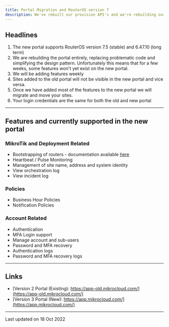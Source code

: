 ```yaml
---
title: Portal Migration and RouterOS version 7
description: We've rebuilt our provision API's and we're rebuilding our frontend
---
```


## Headlines

1. The new portal supports RouterOS version 7.5 (stable) and 6.47.10 (long term)
2. We are rebuilding the portal entirely, replacing problematic code and simplifying the design pattern. Unfortunately this means that for a few weeks, some features won't yet exist on the new portal.
3. We will be adding features weekly
4. Sites added to the old portal will not be visible in the new portal and vice versa.
5. Once we have added most of the features to the new portal we will migrate and move your sites.
6. Your login credentials are the same for both the old and new portal

---

## Features and currently supported in the new portal

### MikroTik and Deployment Related

- Bootstrapping of routers - documentation available [here](/documentation/getting-started)
- Heartbeat / Pulse Monitoring
- Management of site name, address and system identity
- View orchestration log
- View incident log

### Policies

- Business Hour Policies
- Notification Policies

### Account Related

- Authentication
- MFA Login support
- Manage account and sub-users
- Password and MFA recovery
- Authentication logs
- Password and MFA recovery logs

---

## Links

- [Version 2 Portal (Existing): https://app-old.mikrocloud.com/](https://app-old.mikrocloud.com/)
- [Version 3 Portal (New): https://app.mikrocloud.com/](https://app.mikrocloud.com/)

---

Last updated on 18 Oct 2022
